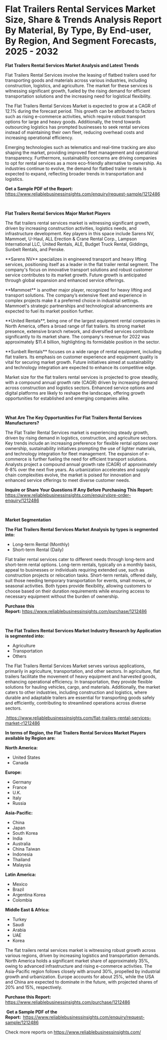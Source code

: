 <p><h1>Flat Trailers Rental Services Market Size, Share & Trends Analysis Report By Material, By Type, By End-user, By Region, And Segment Forecasts, 2025 - 2032</h1></p><p><strong>Flat Trailers Rental Services Market Analysis and Latest Trends</strong></p>
<p><p>Flat Trailers Rental Services involve the leasing of flatbed trailers used for transporting goods and materials across various industries, including construction, logistics, and agriculture. The market for these services is witnessing significant growth, fueled by the rising demand for efficient transportation solutions and the increasing need for logistical flexibility. </p><p>The Flat Trailers Rental Services Market is expected to grow at a CAGR of 12.1% during the forecast period. This growth can be attributed to factors such as rising e-commerce activities, which require robust transport options for large and heavy goods. Additionally, the trend towards outsourcing logistics has prompted businesses to seek rental services instead of maintaining their own fleet, reducing overhead costs and increasing operational efficiency. </p><p>Emerging technologies such as telematics and real-time tracking are also shaping the market, providing improved fleet management and operational transparency. Furthermore, sustainability concerns are driving companies to opt for rental services as a more eco-friendly alternative to ownership. As industries continue to evolve, the demand for flatbed trailer rentals is expected to expand, reflecting broader trends in transportation and logistics.</p></p>
<p><strong>Get a Sample PDF of the Report:&nbsp;</strong> <a href="https://www.reliablebusinessinsights.com/enquiry/request-sample/1212486?utm_campaign=3035&utm_medium=2&utm_source=Github&utm_content=ia&utm_term=24032025&utm_id=flat-trailers-rental-services">https://www.reliablebusinessinsights.com/enquiry/request-sample/1212486</a></p>
<p>&nbsp;</p>
<p><strong>Flat Trailers Rental Services Major Market Players</strong></p>
<p><p>The flat trailers rental services market is witnessing significant growth, driven by increasing construction activities, logistics needs, and infrastructure development. Key players in this space include Sarens NV, Mammoet, U-Haul, ALL Erection & Crane Rental Corp., Lampson International LLC, United Rentals, ALE, Budget Truck Rental, Giddings, Sunbelt Rentals, and Penske.</p><p>**Sarens NV** specializes in engineered transport and heavy lifting services, positioning itself as a leader in the flat trailer rental segment. The company's focus on innovative transport solutions and robust customer service contributes to its market growth. Future growth is anticipated through global expansion and enhanced service offerings.</p><p>**Mammoet** is another major player, recognized for heavy lifting and transport solutions. The company’s extensive fleet and experience in complex projects make it a preferred choice in industrial settings. Mammoet's strategic partnerships and technological advancements are expected to fuel its market position further.</p><p>**United Rentals**, being one of the largest equipment rental companies in North America, offers a broad range of flat trailers. Its strong market presence, extensive branch network, and diversified services contribute significantly to its market share. The company's revenue for 2022 was approximately $11.4 billion, highlighting its formidable position in the sector.</p><p>**Sunbelt Rentals** focuses on a wide range of rental equipment, including flat trailers. Its emphasis on customer experience and equipment quality is vital for securing market growth. Future initiatives aimed at sustainability and technology integration are expected to enhance its competitive edge.</p><p>Market size for the flat trailers rental services is projected to grow steadily, with a compound annual growth rate (CAGR) driven by increasing demand across construction and logistics sectors. Enhanced service options and digital platforms are likely to reshape the landscape, offering growth opportunities for established and emerging companies alike.</p></p>
<p>&nbsp;</p>
<p><strong>What Are The Key Opportunities For Flat Trailers Rental Services Manufacturers?</strong></p>
<p><p>The Flat Trailer Rental Services market is experiencing steady growth, driven by rising demand in logistics, construction, and agriculture sectors. Key trends include an increasing preference for flexible rental options over ownership, sustainability initiatives prompting the use of lighter materials, and technology integration for fleet management. The expansion of e-commerce is further fueling the need for efficient transport solutions. Analysts project a compound annual growth rate (CAGR) of approximately 6-8% over the next five years. As urbanization accelerates and supply chain complexities evolve, the market is poised for innovation and enhanced service offerings to meet diverse customer needs.</p></p>
<p><strong>Inquire or Share Your Questions If Any Before Purchasing This Report:</strong> <a href="https://www.reliablebusinessinsights.com/enquiry/pre-order-enquiry/1212486?utm_campaign=3035&utm_medium=2&utm_source=Github&utm_content=ia&utm_term=24032025&utm_id=flat-trailers-rental-services">https://www.reliablebusinessinsights.com/enquiry/pre-order-enquiry/1212486</a></p>
<p>&nbsp;</p>
<p><strong>Market Segmentation</strong></p>
<p><strong>The Flat Trailers Rental Services Market Analysis by types is segmented into:</strong></p>
<p><ul><li>Long-term Rental (Monthly)</li><li>Short-term Rental (Daily)</li></ul></p>
<p><p>Flat trailer rental services cater to different needs through long-term and short-term rental options. Long-term rentals, typically on a monthly basis, appeal to businesses or individuals requiring extended use, such as construction projects or relocation tasks. Short-term rentals, offered daily, suit those needing temporary transportation for events, small moves, or seasonal activities. Both types provide flexibility, allowing customers to choose based on their duration requirements while ensuring access to necessary equipment without the burden of ownership.</p></p>
<p><strong>Purchase this Report:&nbsp;</strong><a href="https://www.reliablebusinessinsights.com/purchase/1212486?utm_campaign=3035&utm_medium=2&utm_source=Github&utm_content=ia&utm_term=24032025&utm_id=flat-trailers-rental-services">https://www.reliablebusinessinsights.com/purchase/1212486</a></p>
<p>&nbsp;</p>
<p><strong>The Flat Trailers Rental Services Market Industry Research by Application is segmented into:</strong></p>
<p><ul><li>Agriculture</li><li>Transportation</li><li>Others</li></ul></p>
<p><p>The Flat Trailers Rental Services Market serves various applications, primarily in agriculture, transportation, and other sectors. In agriculture, flat trailers facilitate the movement of heavy equipment and harvested goods, enhancing operational efficiency. In transportation, they provide flexible solutions for hauling vehicles, cargo, and materials. Additionally, the market caters to other industries, including construction and logistics, where durable and adaptable trailers are essential for transporting goods safely and efficiently, contributing to streamlined operations across diverse sectors.</p></p>
<p><a href="https://www.reliablebusinessinsights.com/flat-trailers-rental-services-market-r1212486?utm_campaign=3035&utm_medium=2&utm_source=Github&utm_content=ia&utm_term=24032025&utm_id=flat-trailers-rental-services">&nbsp;https://www.reliablebusinessinsights.com/flat-trailers-rental-services-market-r1212486</a></p>
<p><strong>In terms of Region, the Flat Trailers Rental Services Market Players available by Region are:</strong></p>
<p>
    <p> <strong> North America: </strong>
        <ul>
            <li>United States</li>
            <li>Canada</li>
        </ul>
        </p> 
    <p> <strong> Europe: </strong>
        <ul>
            <li>Germany</li>
            <li>France</li>
            <li>U.K.</li>
            <li>Italy</li>
            <li>Russia</li>
        </ul>
        </p> 
    <p> <strong> Asia-Pacific: </strong>
        <ul>
            <li>China</li>
            <li>Japan</li>
            <li>South Korea</li>
            <li>India</li>
            <li>Australia</li>
            <li>China Taiwan</li>
            <li>Indonesia</li>
            <li>Thailand</li>
            <li>Malaysia</li>
        </ul>
        </p> 
    <p> <strong> Latin America: </strong>
        <ul>
            <li>Mexico</li>
            <li>Brazil</li>
            <li>Argentina Korea</li>
            <li>Colombia</li>
        </ul>
        </p> 
    <p> <strong> Middle East & Africa: </strong>
        <ul>
            <li>Turkey</li>
            <li>Saudi</li>
            <li>Arabia</li>
            <li>UAE</li>
            <li>Korea</li>
        </ul>
    </p>
    </p>
<p><p>The flat trailers rental services market is witnessing robust growth across various regions, driven by increasing logistics and transportation demands. North America holds a significant market share of approximately 35%, owing to advanced infrastructure and rising e-commerce activities. The Asia-Pacific region follows closely with around 30%, propelled by industrial growth and urbanization. Europe accounts for about 25%, while the USA and China are expected to dominate in the future, with projected shares of 20% and 15%, respectively.</p></p>
<p><strong>Purchase this Report: </strong><a href="https://www.reliablebusinessinsights.com/purchase/1212486?utm_campaign=3035&utm_medium=2&utm_source=Github&utm_content=ia&utm_term=24032025&utm_id=flat-trailers-rental-services">https://www.reliablebusinessinsights.com/purchase/1212486</a></p>
<p>&nbsp;<strong>Get a Sample PDF of the Report:&nbsp;&nbsp;</strong><a href="https://www.reliablebusinessinsights.com/enquiry/request-sample/1212486?utm_campaign=3035&utm_medium=2&utm_source=Github&utm_content=ia&utm_term=24032025&utm_id=flat-trailers-rental-services">https://www.reliablebusinessinsights.com/enquiry/request-sample/1212486</a></p>
<p><strong></strong></p>
<p>Check more reports on <a href="https://www.reliablebusinessinsights.com/?utm_campaign=3035&utm_medium=2&utm_source=Github&utm_content=ia&utm_term=24032025&utm_id=flat-trailers-rental-services">https://www.reliablebusinessinsights.com/</a></p>
